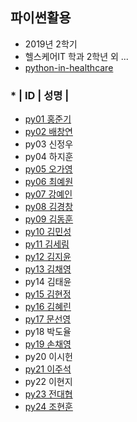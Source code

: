 ## 파이썬활용
- 2019년 2학기 
- 헬스케어IT 학과 2학년 외 ...
- [python-in-healthcare](https://data-flair.training/blogs/python-in-healthcare/)

### * | ID | 성명 |
- [py01	홍준기](https://github.com/hjg5015/py01)
- [py02	배창연](https://github.com/py02/py02)
- py03	신정우
- py04	하지훈
- [py05	오가영](https://github.com/OGa-young/py05)
- [py06	최예원](https://github.com/tiger0854/py06)
- [py07	강예인](https://github.com/KangYein/py07)
- [py08	김경창](https://github.com/rudckd0103/py08)
- [py09	김동훈](https://github.com/rlaehdgns03/py09)
- [py10	김민성](https://github.com/minseongkimpy/py10)
- [py11	김세림](https://github.com/seelvita/py11)
- [py12	김지윤](https://github.com/KIMJIYOON-PYTHON/py12)
- [py13	김채영](https://github.com/kimchaeyoung-student/py13)
- py14	김태윤
- [py15	김현정](https://github.com/dasdasqs2/py15)
- [py16	김혜린](https://github.com/Kim-Hyerin/py16)
- [py17	문선영](https://github.com/anstjsdud/py17)
- py18	박도율
- [py19	손채영](https://github.com/chaeyeongSon/py19)
- py20	이시헌
- [py21	이주석](https://github.com/LEEJUSEOK/py21)
- py22	이현지
- [py23	전대협](https://github.com/eoguq555/py23)
- [py24	조현훈](https://github.com/cky2675/py24)
